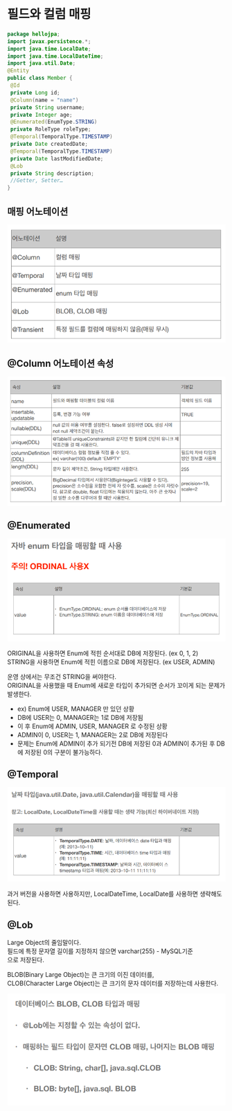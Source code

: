# 필드와 컬럼 매핑

```java
package hellojpa; 
import javax.persistence.*; 
import java.time.LocalDate; 
import java.time.LocalDateTime; 
import java.util.Date; 
@Entity 
public class Member { 
 @Id 
 private Long id; 
 @Column(name = "name") 
 private String username; 
 private Integer age; 
 @Enumerated(EnumType.STRING) 
 private RoleType roleType; 
 @Temporal(TemporalType.TIMESTAMP) 
 private Date createdDate; 
 @Temporal(TemporalType.TIMESTAMP) 
 private Date lastModifiedDate; 
 @Lob 
 private String description; 
 //Getter, Setter… 
} 
```

## 매핑 어노테이션
![img.png](images/매핑어노테이션.png)

## @Column 어노테이션 속성

![img_1.png](images/컬럼어노테이션속성.png)

## @Enumerated

![img.png](images/enumerated어노테이션.png)

ORIGINAL을 사용하면 Enum에 적힌 순서대로 DB에 저장된다. (ex 0, 1, 2)   
STRING을 사용하면 Enum에 적힌 이름으로 DB에 저장된다. (ex USER, ADMIN)   

운영 상에서는 무조건 STRING을 써야한다.   
ORIGINAL을 사용했을 때 Enum에 새로운 타입이 추가되면 순서가 꼬이게 되는 문제가 발생한다.   

- ex) Enum에 USER, MANAGER 만 있던 상황
- DB에 USER는 0, MANAGER는 1로 DB에 저장됨
- 이 후 Enum에 ADMIN, USER, MANAGER 로 수정된 상황
- ADMIN이 0, USER는 1, MANAGER는 2로 DB에 저장된다
- 문제는 Enum에 ADMIN이 추가 되기전 DB에 저장된 0과 ADMIN이 추가된 후 DB에 저장된 0의 구분이 불가능하다.

## @Temporal

![img.png](images/temporal어노테이션.png)

과거 버전을 사용하면 사용하지만, LocalDateTime, LocalDate를 사용하면 생략해도 된다.   

## @Lob
Large Object의 줄임말이다.   
필드에 특정 문자열 길이를 지정하지 않으면 varchar(255) - MySQL기준   
으로 저장된다.   

BLOB(Binary Large Object)는 큰 크기의 이진 데이터를,   
CLOB(Character Large Object)는 큰 크기의 문자 데이터를 저장하는데 사용한다.

![img.png](images/Lob어노테이션.png)